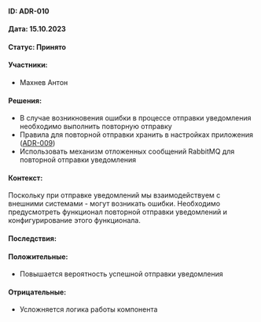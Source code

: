 #### ID: ADR-010

#### Дата: 15.10.2023

#### Статус: Принято

#### Участники:
* Махнев Антон

#### Решения:
* В случае возникновения ошибки в процессе отправки уведомления необходимо выполнить повторную отправку
* Правила для повторной отправки хранить в настройках приложения ([ADR-009](./ADR-009.md))
* Использовать механизм отложенных сообщений RabbitMQ для повторной отправки уведомления

#### Контекст:
Поскольку при отправке уведомлений мы взаимодействуем с внешними системами - могут возникать ошибки. Необходимо предусмотреть функционал повторной отправки уведомлений и конфигурирование этого функционала.

#### Последствия:

#### Положительные:
* Повышается вероятность успешной отправки уведомления

#### Отрицательные:
* Усложняется логика работы компонента